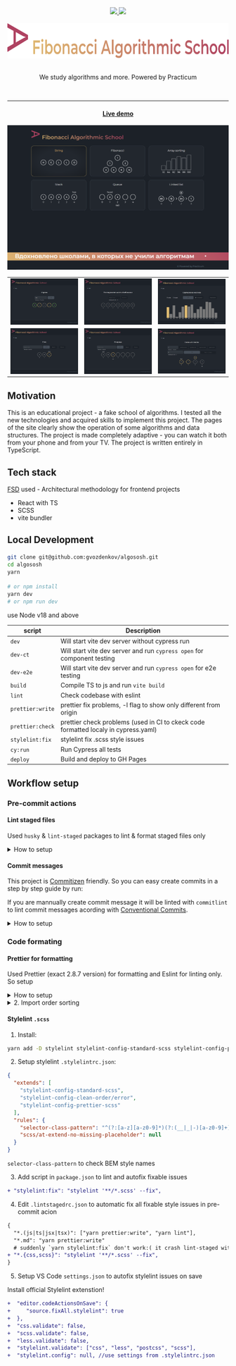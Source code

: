 <div align="center">
  <a href="https://github.com/gvozdenkov/algososh/actions/workflows/cypress.yml">
    <img src="https://github.com/gvozdenkov/algososh/actions/workflows/cypress.yml/badge.svg?event=push" />
  </a>
  <a href="http://commitizen.github.io/cz-cli/">
    <img src="https://img.shields.io/badge/commitizen-friendly-brightgreen.svg" />
  </a>
</div>

<br />
<div align="center">
  <a href="https://gvozdenkov.github.io/algososh/">
    <img src="README_static/logo_slogan.svg" alt="Fibonacci Algorithmic School logo" height="80">
  </a>
  <br/><br/>
  <p align="center">We study algorithms and more. Powered by Practicum</p>
  <br/>
</div>

---

<div align="center">
  <h4><a href="https://gvozdenkov.github.io/algososh/">Live demo</a></h4>
</div>

![reverse string](README_static/main_screen.png)

|                                             |                                                |                                               |
| :-----------------------------------------: | :--------------------------------------------: | :-------------------------------------------: |
| ![reverse string](README_static/string.png) |  ![fibonacci sequence](README_static/fib.png)  | ![array sort methods](README_static/sort.png) |
| ![reverse string](README_static/stack.png)  | ![fibonacci sequence](README_static/queue.png) | ![array sort methods](README_static/list.png) |

## Motivation

This is an educational project - a fake school of algorithms. I tested all the new technologies and
acquired skills to implement this project. The pages of the site clearly show the operation of some
algorithms and data structures. The project is made completely adaptive - you can watch it both from
your phone and from your TV. The project is written entirely in TypeScript.

## Tech stack

[FSD](https://feature-sliced.design/) used - Architectural methodology for frontend projects

- React with TS
- SCSS
- vite bundler

## Local Development

```bash
git clone git@github.com:gvozdenkov/algososh.git
cd algososh
yarn

# or npm install
yarn dev
# or npm run dev
```

use Node v18 and above

| script           | Description                                                                         |
| ---------------- | ----------------------------------------------------------------------------------- |
| `dev`            | Will start vite dev server without cypress run                                      |
| `dev-ct`         | Will start vite dev server and run `cypress open` for component testing             |
| `dev-e2e`        | Will start vite dev server and run `cypress open` for e2e testing                   |
| `build`          | Compile TS to js and run `vite build`                                               |
| `lint`           | Check codebase with eslint                                                          |
| `prettier:write` | prettier fix problems, -l flag to show only different from origin                   |
| `prettier:check` | prettier check problems (used in CI to ckeck code formatted localy in cypress.yaml) |
| `stylelint:fix`  | stylelint fix .scss style issues                                                    |
| `cy:run`         | Run Cypress all tests                                                               |
| `deploy`         | Build and deploy to GH Pages                                                        |

## Workflow setup

### Pre-commit actions

#### Lint staged files

Used `husky` & `lint-staged` packages to lint & format staged files only

<details>
<summary>How to setup</summary>
<br/>

```sh
# .husky/_/pre-commit
yarn lint-staged && yarn test:jest -o

```

`.lintstagedrc.json` setup sequential running commands for .js|ts|jsx|tsx files in order of array
items

```json
{
  "*.(js|ts|jsx|tsx)": ["yarn prettier:write", "yarn lint"],
  "*.md": "yarn prettier:write"
}
```

</details>

#### Commit messages

This project is [Commitizen](https://www.npmjs.com/package/commitizen?activeTab=readme) friendly. So
you can easy create commits in a step by step guide by run:

If you are mannually create commit message it will be linted with `commitlint` to lint commit
messages acording with [Conventional Commits](https://www.conventionalcommits.org/en/v1.0.0/).

<details>
<summary>How to setup</summary>
<br/>

```bash
yarn cz
# or
npm run cz
```

Commitizen & commitlint setup:

1. Used ligthweight `cz-git` adapter for `commitizen` to generate cli interface for `yarn cz`
2. Setup `cz-git` with `.czrc` file
3. Setup `commitlint` with `commitlint.config.ts`

```json
"devDependencies": {
  "@commitlint/cli": "^18.4.3",
  "@commitlint/config-conventional": "^18.4.3",
  "@commitlint/format": "^18.4.3",

  "commitizen": "^4.3.0",
  "cz-git": "^1.8.0",
}
```

</details>

### Code formating

#### Prettier for formatting

Used Prettier (exact 2.8.7 version) for formatting and Eslint for linting only. So setup

<details>
<summary>How to setup</summary>
<br/>

```json
"devDependencies": {
  "eslint": "^8.53.0",
  "prettier": "2.8.7",
  "eslint-plugin-prettier": "4.2.1",
  "eslint-config-prettier": "^9.0.0",
}
```

Settup eslint to highlight style errors with prettier:

```cjs
// .eslintrc.cjs
module.exports = {
  // ...
  extends: [
    'eslint:recommended',
    'plugin:@typescript-eslint/recommended-type-checked',
    // ...
    // prettier must be the last in extends
    'prettier',
  ],
  // ...
  plugins: ['prettier'],
  rules: {
    'prettier/prettier': ['error'],
    // ...
  },
};
```

Setup CI to check code formating

```yaml
# cypress.yaml

- run: yarn lint

# only check format, not write
- run: yarn prettier:check
```

</details>

<details>
<summary>2. Import order sorting</summary>
<br/>
Used `prettier-plugin-sort-imports` package for prettier to format order of imports

```js
//https://chriscoyier.net/2022/08/09/javascript-import-sorting/

// .prettierrc
"importOrder": [
    "react",
    "<THIRD_PARTY_MODULES>",
    "^(#shared/(config|constants|types|hooks|lib)).*$",
    "^(#shared/ui).*$",
    // Any local imports that AREN'T styles.
    "^(\\.|\\.\\.)/(.(?!.(css|scss)))*$",
    // Styles
    ".(css|scss)$"
  ],
  "importOrderSeparation": true,
  "importOrderSortSpecifiers": true,
  "importOrderCaseInsensitive": true,
```

</details>

#### Stylelint `.scss`

1. Install:

```bash
yarn add -D stylelint stylelint-config-standard-scss stylelint-config-prettier-scss stylelint-config-clean-order
```

2. Setup stylelint `.stylelintrc.json`:

```json
{
  "extends": [
    "stylelint-config-standard-scss",
    "stylelint-config-clean-order/error",
    "stylelint-config-prettier-scss"
  ],
  "rules": {
    "selector-class-pattern": "^(?:[a-z][a-z0-9]*)(?:(__|_|-)[a-z0-9]+)*$",
    "scss/at-extend-no-missing-placeholder": null
  }
}
```

`selector-class-pattern` to check BEM style names

3. Add script in `package.json` to lint and autofix fixable issues

```diff
+ "stylelint:fix": "stylelint '**/*.scss' --fix",
```

4. Edit `.lintstagedrc.json` to automatic fix all fixable style issues in pre-commit acion

```diff
{
  "*.(js|ts|jsx|tsx)": ["yarn prettier:write", "yarn lint"],
  "*.md": "yarn prettier:write"
  # suddenly `yarn stylelint:fix` don't work:( it crash lint-staged with empty-commit error
+ "*.{css,scss}": "stylelint '**/*.scss' --fix",
}
```

5. Setup VS Code `settings.json` to autofix stylelint issues on save

Install official Stylelint extenstion!

```diff
+  "editor.codeActionsOnSave": {
+     "source.fixAll.stylelint": true
+  },
+  "css.validate": false,
+  "scss.validate": false,
+  "less.validate": false,
+  "stylelint.validate": ["css", "less", "postcss", "scss"],
+  "stylelint.config": null, //use settings from .stylelintrc.json
```

